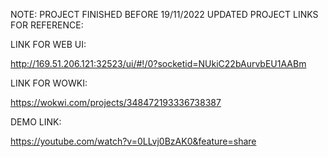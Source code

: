 NOTE: PROJECT FINISHED BEFORE 19/11/2022
UPDATED PROJECT LINKS FOR REFERENCE:

LINK FOR WEB UI:

http://169.51.206.121:32523/ui/#!/0?socketid=NUkiC22bAurvbEU1AABm

LINK FOR WOWKI:

https://wokwi.com/projects/348472193336738387

DEMO LINK:

https://youtube.com/watch?v=0LLvj0BzAK0&feature=share


      

